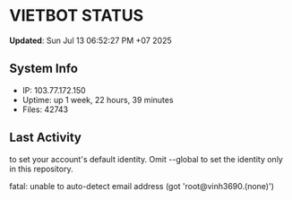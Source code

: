 # VIETBOT STATUS
**Updated**: Sun Jul 13 06:52:27 PM +07 2025

## System Info
- IP: 103.77.172.150
- Uptime: up 1 week, 22 hours, 39 minutes
- Files: 42743

## Last Activity

to set your account's default identity.
Omit --global to set the identity only in this repository.

fatal: unable to auto-detect email address (got 'root@vinh3690.(none)')
